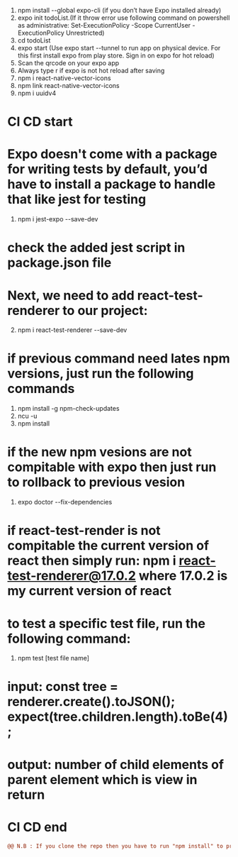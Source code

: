 1. npm install --global expo-cli (if you don’t have Expo installed already)
2. expo init todoList.(If it throw error use following command on powershell as administrative:  Set-ExecutionPolicy -Scope CurrentUser -ExecutionPolicy Unrestricted)
3. cd todoList
4. expo start (Use expo start --tunnel to run app on physical device. For this first install expo from play store. Sign in on expo for hot reload)
6. Scan the qrcode on your expo app
7. Always type r if expo is not hot reload after saving
8. npm i react-native-vector-icons
9. npm link react-native-vector-icons
10. npm i uuidv4

# CI CD start

# Expo doesn't come with a package for writing tests by default, you’d have to install a package to handle that like jest for testing
1. npm i jest-expo --save-dev 
# check the added jest script in package.json file

# Next, we need to add react-test-renderer to our project:
2. npm i react-test-renderer --save-dev 

# if previous command need lates npm versions, just run the following commands
1. npm install -g npm-check-updates
2. ncu -u
3. npm install

# if the new npm vesions are not compitable with expo then just run to rollback to previous vesion
1. expo doctor --fix-dependencies

# if react-test-render is not compitable the current version of react then simply run: npm i react-test-renderer@17.0.2 where 17.0.2 is my current version of react

# to test a specific test file, run the following command:
1. npm test [test file name]

# input:  const tree = renderer.create(<App />).toJSON(); expect(tree.children.length).toBe(4);
# output: number of child elements of parent element which is view in return 

# CI CD end

```diff
@@ N.B : If you clone the repo then you have to run "npm install" to produce the node_modules folder since it is in .gitignore (and bold)@@
```

